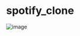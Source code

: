 # spotify_clone

![image](https://user-images.githubusercontent.com/106888699/211242352-609cb8e3-867d-41b5-a2fe-89eae9d6ce41.png)
